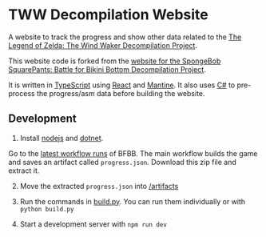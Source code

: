 # TWW Decompilation Website

A website to track the progress and show other data related to the [The Legend of Zelda: The Wind Waker Decompilation Project](https://github.com/zeldaret/tww).

This website code is forked from the [website for the SpongeBob SquarePants: Battle for Bikini Bottom Decompilation Project](https://github.com/bfbbdecomp/website).

It is written in
[TypeScript](https://www.typescriptlang.org/)
using
[React](https://react.dev/) and
[Mantine](https://mantine.dev/).
It also uses
[C#](https://dotnet.microsoft.com/en-us/languages/csharp)
to pre-process the progress/asm data before building the website.

## Development

1. Install [nodejs](https://nodejs.org/en) and [dotnet](https://dotnet.microsoft.com/en-us/).

Go to the [latest workflow runs](https://github.com/bfbbdecomp/bfbb/actions/workflows/build.yml)
of BFBB. The main workflow builds the game and saves an artifact called `progress.json`. Download this zip file and extract it.

2. Move the extracted `progress.json` into [/artifacts](./artifacts/)

3. Run the commands in [build.py](./build.py).
   You can run them individually or with `python build.py`

4. Start a development server with `npm run dev`
